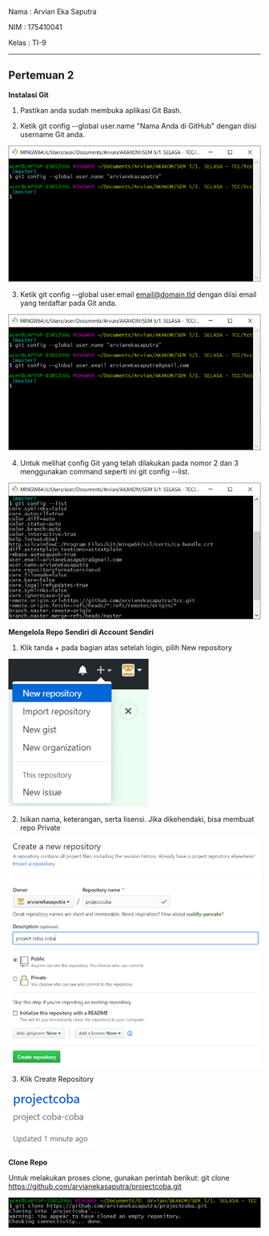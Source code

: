 Nama	: Arvian Eka Saputra

NIM		: 175410041

Kelas	: TI-9
________________________________________
## Pertemuan 2

**Instalasi Git**

1.	Pastikan anda sudah membuka aplikasi Git Bash.


2.	Ketik git config --global user.name "Nama Anda di GitHub" dengan diisi username Git anda.

![satu](1.png)
 

3.	Ketik git config --global user.email email@domain.tld dengan diisi email yang terdaftar pada Git anda.

![dua](2.png)

 
4.	Untuk melihat config Git yang telah dilakukan pada nomor 2 dan 3 menggunakan command seperti ini git config --list.

![tiga](3.png)


**Mengelola Repo Sendiri di Account Sendiri**

1.  Klik tanda + pada bagian atas setelah login, pilih New repository

![empat](4.png)


2.  Isikan nama, keterangan, serta lisensi. Jika dikehendaki, bisa membuat repo Private

![lima](5.png)


3.  Klik Create Repository

![enam](6.png)


**Clone Repo**

Untuk melakukan proses clone, gunakan perintah berikut: git clone https://github.com/arvianekasaputra/projectcoba.git

![tujuh](7.png)